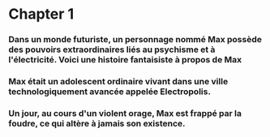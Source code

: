 # Chapter 1

### Dans un monde futuriste, un personnage nommé Max possède des pouvoirs extraordinaires liés au psychisme et à l'électricité. Voici une histoire fantaisiste à propos de Max 

### Max était un adolescent ordinaire vivant dans une ville technologiquement avancée appelée Electropolis.

### Un jour, au cours d'un violent orage, Max est frappé par la foudre, ce qui altère à jamais son existence.
